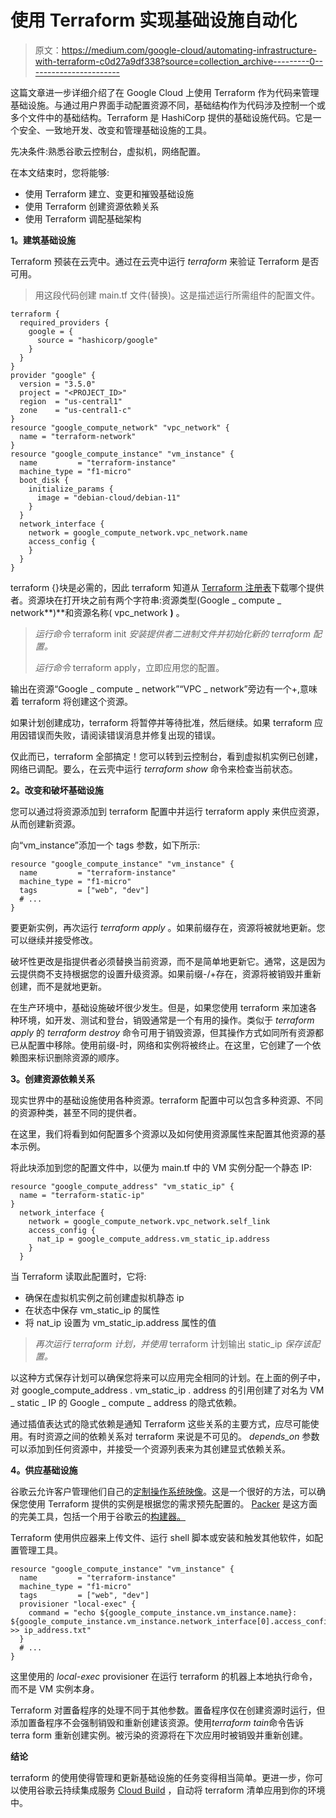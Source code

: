 # 使用 Terraform 实现基础设施自动化

> 原文：<https://medium.com/google-cloud/automating-infrastructure-with-terraform-c0d27a9df338?source=collection_archive---------0----------------------->

这篇文章进一步详细介绍了在 Google Cloud 上使用 Terraform 作为代码来管理基础设施。与通过用户界面手动配置资源不同，基础结构作为代码涉及控制一个或多个文件中的基础结构。Terraform 是 HashiCorp 提供的基础设施代码。它是一个安全、一致地开发、改变和管理基础设施的工具。

先决条件:熟悉谷歌云控制台，虚拟机，网络配置。

在本文结束时，您将能够:

*   使用 Terraform 建立、变更和摧毁基础设施
*   使用 Terraform 创建资源依赖关系
*   使用 Terraform 调配基础架构

**1。建筑基础设施**

Terraform 预装在云壳中。通过在云壳中运行 *terraform* 来验证 Terraform 是否可用。

> 用这段代码创建 main.tf 文件(替换<peroject id="" with="" your="" project="">)。这是描述运行所需组件的配置文件。</peroject>

```
terraform {
  required_providers {
    google = {
      source = "hashicorp/google"
    }
  }
}
provider "google" {
  version = "3.5.0"
  project = "<PROJECT_ID>"
  region  = "us-central1"
  zone    = "us-central1-c"
}
resource "google_compute_network" "vpc_network" {
  name = "terraform-network"
}
resource "google_compute_instance" "vm_instance" {
  name         = "terraform-instance"
  machine_type = "f1-micro"
  boot_disk {
    initialize_params {
      image = "debian-cloud/debian-11"
    }
  }
  network_interface {
    network = google_compute_network.vpc_network.name
    access_config {
    }
  }
}
```

terraform {}块是必需的，因此 terraform 知道从 [Terraform 注册表](https://registry.terraform.io/)下载哪个提供者。资源块在打开块之前有两个字符串:资源类型(Google _ compute _ network**)**和资源名称( vpc_network **)** 。

> *运行命令* terraform init *安装提供者二进制文件并初始化新的 terraform 配置。*
> 
> *运行命令* terraform apply，立即应用您的配置。

输出在资源“Google _ compute _ network”“VPC _ network”旁边有一个+,意味着 terraform 将创建这个资源。

如果计划创建成功，terraform 将暂停并等待批准，然后继续。如果 terraform 应用因错误而失败，请阅读错误消息并修复出现的错误。

仅此而已，terraform 全部搞定！您可以转到云控制台，看到虚拟机实例已创建，网络已调配。要么，在云壳中运行 *terraform show* 命令来检查当前状态。

**2。改变和破坏基础设施**

您可以通过将资源添加到 terraform 配置中并运行 terraform apply 来供应资源，从而创建新资源。

向“vm_instance”添加一个 tags 参数，如下所示:

```
resource "google_compute_instance" "vm_instance" {
  name         = "terraform-instance"
  machine_type = "f1-micro"
  tags         = ["web", "dev"]
  # ...
}
```

要更新实例，再次运行 *terraform apply* 。如果前缀存在，资源将被就地更新。您可以继续并接受修改。

破坏性更改是指提供者必须替换当前资源，而不是简单地更新它。通常，这是因为云提供商不支持根据您的设置升级资源。如果前缀-/+存在，资源将被销毁并重新创建，而不是就地更新。

在生产环境中，基础设施破坏很少发生。但是，如果您使用 terraform 来加速各种环境，如开发、测试和登台，销毁通常是一个有用的操作。类似于 *terraform apply* 的 *terraform destroy* 命令可用于销毁资源，但其操作方式如同所有资源都已从配置中移除。使用前缀-时，网络和实例将被终止。在这里，它创建了一个依赖图来标识删除资源的顺序。

**3。创建资源依赖关系**

现实世界中的基础设施使用各种资源。terraform 配置中可以包含多种资源、不同的资源种类，甚至不同的提供者。

在这里，我们将看到如何配置多个资源以及如何使用资源属性来配置其他资源的基本示例。

将此块添加到您的配置文件中，以便为 main.tf 中的 VM 实例分配一个静态 IP:

```
resource "google_compute_address" "vm_static_ip" {
  name = "terraform-static-ip"
}
  network_interface {
    network = google_compute_network.vpc_network.self_link
    access_config {
      nat_ip = google_compute_address.vm_static_ip.address
    }
  }
```

当 Terraform 读取此配置时，它将:

*   确保在虚拟机实例之前创建虚拟机静态 ip
*   在状态中保存 vm_static_ip 的属性
*   将 nat_ip 设置为 vm_static_ip.address 属性的值

> *再次运行 terraform 计划，并使用* terraform 计划输出 static_ip *保存该配置。*

以这种方式保存计划可以确保您将来可以应用完全相同的计划。在上面的例子中，对 google_compute_address . vm_static_ip . address 的引用创建了对名为 VM _ static _ IP 的 Google _ compute _ address 的隐式依赖。

通过插值表达式的隐式依赖是通知 Terraform 这些关系的主要方式，应尽可能使用。有时资源之间的依赖关系对 terraform 来说是不可见的。 *depends_on* 参数可以添加到任何资源中，并接受一个资源列表来为其创建显式依赖关系。

**4。供应基础设施**

谷歌云允许客户管理他们自己的[定制操作系统映像](https://cloud.google.com/compute/docs/images/create-delete-deprecate-private-images)。这是一个很好的方法，可以确保您使用 Terraform 提供的实例是根据您的需求预先配置的。 [Packer](https://www.packer.io/) 是这方面的完美工具，包括一个用于谷歌云的[构建器。](https://www.packer.io/docs/builders/googlecompute.html)

Terraform 使用供应器来上传文件、运行 shell 脚本或安装和触发其他软件，如配置管理工具。

```
resource "google_compute_instance" "vm_instance" {
  name         = "terraform-instance"
  machine_type = "f1-micro"
  tags         = ["web", "dev"]
  provisioner "local-exec" {
    command = "echo ${google_compute_instance.vm_instance.name}:  ${google_compute_instance.vm_instance.network_interface[0].access_config[0].nat_ip} >> ip_address.txt"
  }
  # ...
}
```

这里使用的 *local-exec* provisioner 在运行 terraform 的机器上本地执行命令，而不是 VM 实例本身。

Terraform 对置备程序的处理不同于其他参数。置备程序仅在创建资源时运行，但添加置备程序不会强制销毁和重新创建该资源。使用*terraform tain*命令告诉 terra form 重新创建实例。被污染的资源将在下次应用时被销毁并重新创建。

**结论**

terraform 的使用使得管理和更新基础设施的任务变得相当简单。更进一步，你可以使用谷歌云持续集成服务 [Cloud Build](https://cloud.google.com/build) ，自动将 terraform 清单应用到你的环境中。